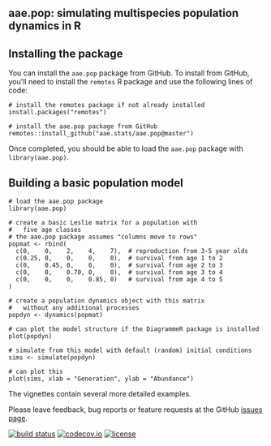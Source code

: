 ## aae.pop: simulating multispecies population dynamics in R

## Installing the package

You can install the `aae.pop` package from GitHub. To install from GitHub, you'll need to install the `remotes` R package and use the following lines of code:

```{r install-packages, eval = FALSE}
# install the remotes package if not already installed
install.packages("remotes")

# install the aae.pop package from GitHub
remotes::install_github("aae.stats/aae.pop@master")
```

Once completed, you should be able to load the `aae.pop` package with `library(aae.pop)`.

## Building a basic population model

```{r}
# load the aae.pop package
library(aae.pop)

# create a basic Leslie matrix for a population with
#   five age classes
# the aae.pop package assumes "columns move to rows"
popmat <- rbind(
  c(0,    0,    2,    4,    7),  # reproduction from 3-5 year olds
  c(0.25, 0,    0,    0,    0),  # survival from age 1 to 2
  c(0,    0.45, 0,    0,    0),  # survival from age 2 to 3
  c(0,    0,    0.70, 0,    0),  # survival from age 3 to 4
  c(0,    0,    0,    0.85, 0)   # survival from age 4 to 5
)

# create a population dynamics object with this matrix
#   without any additional processes
popdyn <- dynamics(popmat)

# can plot the model structure if the DiagrammeR package is installed
plot(popdyn)

# simulate from this model with default (random) initial conditions
sims <- simulate(popdyn)

# can plot this
plot(sims, xlab = "Generation", ylab = "Abundance")
```

The vignettes contain several more detailed examples.

Please leave feedback, bug reports or feature requests at the GitHub [issues page](https://github.com/aae-stats/aae.pop/issues). 

[![build status](https://travis-ci.org/aae-stats/aae.pop.svg?branch=master)](https://travis-ci.org/aae-stats/aae.pop) [![codecov.io](https://codecov.io/github/aae-stats/aae.pop/coverage.svg?branch=master)](https://codecov.io/github/aae-stats/aae.pop?branch=master) [![license](https://img.shields.io/badge/License-Apache%202.0-blue.svg)](https://opensource.org/licenses/Apache-2.0)
